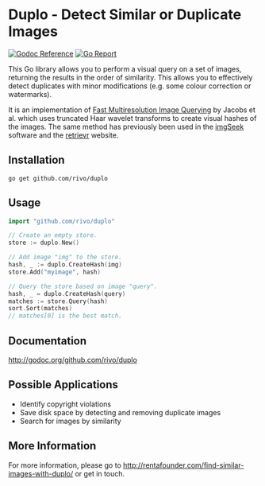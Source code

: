 # Duplo - Detect Similar or Duplicate Images

[![Godoc Reference](https://img.shields.io/badge/godoc-reference-blue.svg)](https://godoc.org/github.com/rivo/duplo)
[![Go Report](https://img.shields.io/badge/go%20report-A%2B-brightgreen.svg)](https://goreportcard.com/report/github.com/rivo/duplo)

This Go library allows you to perform a visual query on a set of images, returning the results in the order of similarity. This allows you to effectively detect duplicates with minor modifications (e.g. some colour correction or watermarks).

It is an implementation of [Fast Multiresolution Image Querying](http://grail.cs.washington.edu/projects/query/mrquery.pdf) by Jacobs et al. which uses truncated Haar wavelet transforms to create visual hashes of the images. The same method has previously been used in the [imgSeek](http://www.imgseek.net) software and the [retrievr](http://labs.systemone.at/retrievr) website.

## Installation

```
go get github.com/rivo/duplo
```

## Usage

```go
import "github.com/rivo/duplo"

// Create an empty store.
store := duplo.New()

// Add image "img" to the store.
hash, _ := duplo.CreateHash(img)
store.Add("myimage", hash)

// Query the store based on image "query".
hash, _ = duplo.CreateHash(query)
matches := store.Query(hash)
sort.Sort(matches)
// matches[0] is the best match.
```

## Documentation

http://godoc.org/github.com/rivo/duplo

## Possible Applications

* Identify copyright violations
* Save disk space by detecting and removing duplicate images
* Search for images by similarity

## More Information

For more information, please go to http://rentafounder.com/find-similar-images-with-duplo/ or get in touch.

